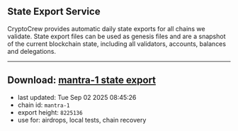 ## State Export Service
CryptoCrew provides automatic daily state exports for all chains we validate. State export files can be used as genesis files and are a snapshot of the current blockchain state, including all validators, accounts, balances and delegations.

---
**Download: [mantra-1 state export](https://dl-eu2.ccvalidators.com/SERVICE/mantrachain/mantra-1_export_8225136.json)**
---

- last updated: Tue Sep 02 2025 08:45:26
- chain id: `mantra-1`
- export height: `8225136`
- use for: airdrops, local tests, chain recovery
